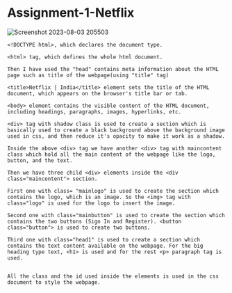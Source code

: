 # Assignment-1-Netflix

![Screenshot 2023-08-03 205503](https://github.com/Lok-ii/Assignment-1-Netflix/assets/129180844/c17022fe-d238-4fa4-8715-ef09bbc8da45)

    <!DOCTYPE html>, which declares the document type.

    <html> tag, which defines the whole html document.

    Then I have used the "head" contains meta information about the HTML page such as title of the webpage(using "title" tag)

    <title>Netflix | India</title> element sets the title of the HTML document, which appears on the browser's title bar or tab.

    <body> element contains the visible content of the HTML document, including headings, paragraphs, images, hyperlinks, etc.

    <div> tag with shadow class is used to create a section which is basically used to create a black background above the background image used in css, and then reduce it's opacity to make it work as a shadow.
    
    Inside the above <div> tag we have another <div> tag with maincontent class which hold all the main content of the webpage like the logo, button, and the text.

    Then we have three child <div> elements inside the <div class="maincontent"> section.

    First one with class= "mainlogo" is used to create the section which contains the logo, which is an image. So the <img> tag with class="logo" is used for the logo to insert the image.

    Second one with class="mainbutton" is used to create the section which contains the two buttons (Sign In and Register). <button class="button"> is used to create two buttons. 

    Third one with class="head1" is used to create a section which contains the text content available on the webpage. For the big heading type text, <h1> is used and for the rest <p> paragraph tag is used.


    All the class and the id used inside the elements is used in the css document to style the webpage.

    
